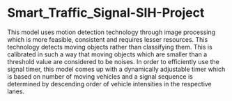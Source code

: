 # Smart_Traffic_Signal-SIH-Project
This model uses motion detection technology through image processing which is more feasible, consistent and requires lesser resources. This technology detects moving objects rather than classifying them. This is calibrated in such a way that moving objects which are smaller than a threshold value are considered to be noises. In order to efficiently use the signal timer, this model comes up with a dynamically adjustable timer which is based on number of moving vehicles and a signal sequence is determined by descending order of vehicle intensities in the respective lanes.
